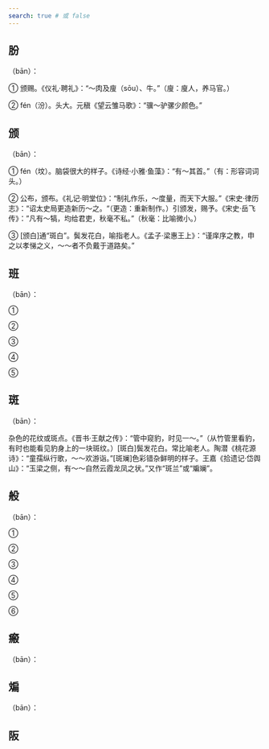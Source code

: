 ```yaml
---
search: true # 或 false
---
```


## 肦

（bān）：

➀ 颁赐。《仪礼·聘礼》：“～肉及廋（sōu）、牛。”（廋：廋人，养马官。）

➁ fén（汾）。头大。元稹《望云雏马歌》：“骥～驴骡少颜色。”

## 颁

（bān）：

➀ fén（坟）。脑袋很大的样子。《诗经·小雅·鱼藻》：“有～其首。”（有：形容词词头。）

➁ 公布，颁布。《礼记·明堂位》：“制礼作乐，～度量，而天下大服。”《宋史·律历志》：“诏太史局更造新历～之。“（更造：重新制作。）引颁发，赐予。《宋史·岳飞传》：”凡有～犒，均给君吏，秋毫不私。”（秋毫：比喻微小。）

➂ [颁白]通“斑白”。鬓发花白，喻指老人。《孟子·梁惠王上》：“谨庠序之教，申之以孝悌之义，～～者不负戴于道路矣。”

## 班

（bān）：

➀

➁

➂

➃

➄ 

## 斑

（bān）：

杂色的花纹或斑点。《晋书·王献之传》：“管中窥豹，时见一～。”（从竹管里看豹，有时也能看见豹身上的一块斑纹。）[斑白]鬓发花白。常比喻老人。陶潜《桃花源诗》：“童孺纵行歌，～～欢游诣。”[斑斓]色彩错杂鲜明的样子。王嘉《拾遗记·岱舆山》：“玉梁之侧，有～～自然云霞龙凤之状。”又作“斑兰”或“斒斓”。

## 般

（bān）：

➀

➁

➂

➃

➄ 

➅

## 瘢

（bān）：

## 斒

（bān）：

## 阪